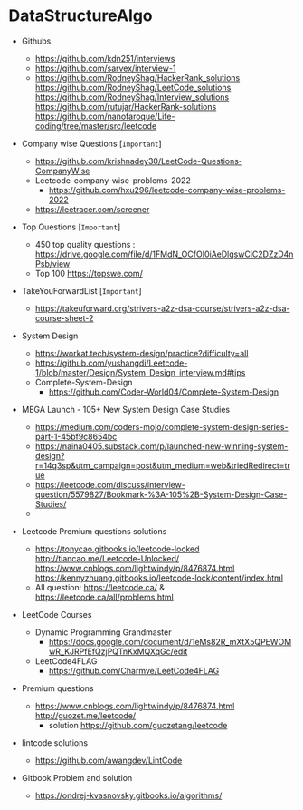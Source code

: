 # DataStructureAlgo



* Githubs	
  * https://github.com/kdn251/interviews		
  * https://github.com/sarvex/interview-1		
  * https://github.com/RodneyShag/HackerRank_solutions		
    https://github.com/RodneyShag/LeetCode_solutions		
    https://github.com/RodneyShag/Interview_solutions		
    https://github.com/rutujar/HackerRank-solutions		
    https://github.com/nanofaroque/Life-coding/tree/master/src/leetcode
      

* Company wise Questions [`Important`]
  * https://github.com/krishnadey30/LeetCode-Questions-CompanyWise
  * Leetcode-company-wise-problems-2022
    * https://github.com/hxu296/leetcode-company-wise-problems-2022
  * https://leetracer.com/screener

* Top Questions [`Important`]
  - 450 top quality questions : https://drive.google.com/file/d/1FMdN_OCfOI0iAeDlqswCiC2DZzD4nPsb/view 
  - Top 100 https://topswe.com/

* TakeYouForwardList [`Important`]
  * https://takeuforward.org/strivers-a2z-dsa-course/strivers-a2z-dsa-course-sheet-2

* System Design
  * https://workat.tech/system-design/practice?difficulty=all
  * https://github.com/yushangdi/Leetcode-1/blob/master/Design/System_Design_interview.md#tips
  * Complete-System-Design
    * https://github.com/Coder-World04/Complete-System-Design
* MEGA Launch - 105+ New System Design Case Studies
  * https://medium.com/coders-mojo/complete-system-design-series-part-1-45bf9c8654bc
  * https://naina0405.substack.com/p/launched-new-winning-system-design?r=14q3sp&utm_campaign=post&utm_medium=web&triedRedirect=true
  * https://leetcode.com/discuss/interview-question/5579827/Bookmark-%3A-105%2B-System-Design-Case-Studies/
  * 
* Leetcode Premium questions solutions
  *   https://tonycao.gitbooks.io/leetcode-locked		
      http://tiancao.me/Leetcode-Unlocked/		
      https://www.cnblogs.com/lightwindy/p/8476874.html		
      https://kennyzhuang.gitbooks.io/leetcode-lock/content/index.html
  * All question: https://leetcode.ca/ & https://leetcode.ca/all/problems.html

* LeetCode Courses
  * Dynamic Programming Grandmaster
    * https://docs.google.com/document/d/1eMs82R_mXtX5QPEWOMwR_KJRPfEfQzjPQTnKxMQXqGc/edit
  * LeetCode4FLAG
    * https://github.com/Charmve/LeetCode4FLAG

* Premium questions
  * https://www.cnblogs.com/lightwindy/p/8476874.html		
  http://guozet.me/leetcode/ 
    * solution https://github.com/guozetang/leetcode		

* lintcode solutions
  * https://github.com/awangdev/LintCode		

* Gitbook Problem and solution
  * https://ondrej-kvasnovsky.gitbooks.io/algorithms/		
			



